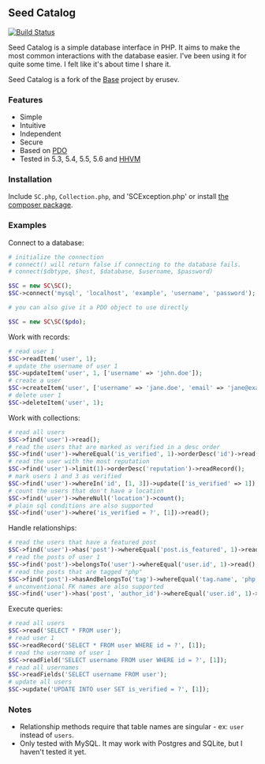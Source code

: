 ## Seed Catalog

[![Build Status](https://travis-ci.org/onesimus-systems/seed-catalog.svg?branch=master)](https://travis-ci.org/onesimus-systems/seed-catalog)

Seed Catalog is a simple database interface in PHP. It aims to make the most common interactions with the database easier. I've been using it for quite some time. I felt like it's about time I share it.

Seed Catalog is a fork of the [Base](https://github.com/erusev/base) project by erusev.

### Features

- Simple
- Intuitive
- Independent
- Secure
- Based on [PDO](http://php.net/manual/en/book.pdo.php)
- Tested in 5.3, 5.4, 5.5, 5.6 and [HHVM](http://hhvm.com/)

### Installation

Include `SC.php`, `Collection.php`, and 'SCException.php' or install [the composer package](https://packagist.org/packages/onesimus-systems/seed-catalog).

### Examples

Connect to a database:
```php
# initialize the connection
# connect() will return false if connecting to the database fails.
# connect($dbtype, $host, $database, $username, $password)

$SC = new SC\SC();
$SC->connect('mysql', 'localhost', 'example', 'username', 'password');

# you can also give it a PDO object to use directly

$SC = new SC\SC($pdo);
```

Work with records:
```php
# read user 1
$SC->readItem('user', 1);
# update the username of user 1
$SC->updateItem('user', 1, ['username' => 'john.doe']);
# create a user
$SC->createItem('user', ['username' => 'jane.doe', 'email' => 'jane@example.com']);
# delete user 1
$SC->deleteItem('user', 1);
```

Work with collections:
```php
# read all users
$SC->find('user')->read();
# read the users that are marked as verified in a desc order
$SC->find('user')->whereEqual('is_verified', 1)->orderDesc('id')->read();
# read the user with the most reputation
$SC->find('user')->limit(1)->orderDesc('reputation')->readRecord();
# mark users 1 and 3 as verified
$SC->find('user')->whereIn('id', [1, 3])->update(['is_verified' => 1]);
# count the users that don't have a location
$SC->find('user')->whereNull('location')->count();
# plain sql conditions are also supported
$SC->find('user')->where('is_verified = ?', [1])->read();
```

Handle relationships:
```php
# read the users that have a featured post
$SC->find('user')->has('post')->whereEqual('post.is_featured', 1)->read();
# read the posts of user 1
$SC->find('post')->belongsTo('user')->whereEqual('user.id', 1)->read();
# read the posts that are tagged "php"
$SC->find('post')->hasAndBelongsTo('tag')->whereEqual('tag.name', 'php')->read();
# unconventional FK names are also supported
$SC->find('user')->has('post', 'author_id')->whereEqual('user.id', 1)->read();
```

Execute queries:
```php
# read all users
$SC->read('SELECT * FROM user');
# read user 1
$SC->readRecord('SELECT * FROM user WHERE id = ?', [1]);
# read the username of user 1
$SC->readField('SELECT username FROM user WHERE id = ?', [1]);
# read all usernames
$SC->readFields('SELECT username FROM user');
# update all users
$SC->update('UPDATE INTO user SET is_verified = ?', [1]);
```

### Notes

- Relationship methods require that table names are singular - ex: `user` instead of `users`.
- Only tested with MySQL. It may work with Postgres and SQLite, but I haven't tested it yet.
